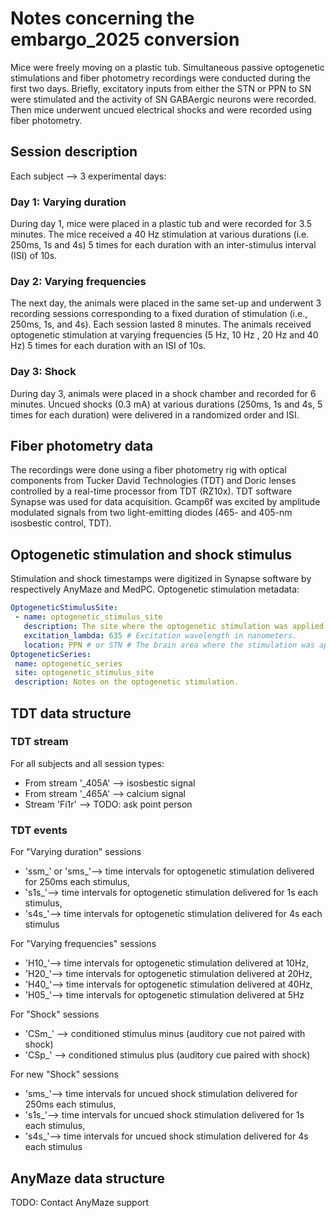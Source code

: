 # Notes concerning the embargo_2025 conversion

Mice were freely moving on a plastic tub.
Simultaneous passive optogenetic stimulations and fiber photometry recordings were conducted during the first two days.
Briefly, excitatory inputs from either the STN or PPN to SN were stimulated and the activity of SN GABAergic neurons were recorded.
Then mice underwent uncued electrical shocks and were recorded using fiber photometry.

## Session description

Each subject --> 3 experimental days:

### Day 1: Varying duration
During day 1, mice were placed in a plastic tub and were recorded for 3.5 minutes.
The mice received a 40 Hz stimulation at various durations (i.e. 250ms, 1s and 4s) 5 times for each duration
with an inter-stimulus interval (ISI) of 10s.

### Day 2: Varying frequencies
The next day, the animals were placed in the same set-up and underwent 3 recording sessions corresponding
to a fixed duration of stimulation (i.e., 250ms, 1s, and 4s). Each session lasted 8 minutes.
The animals received optogenetic stimulation at varying frequencies (5 Hz, 10 Hz , 20 Hz and 40 Hz)
5 times for each duration with an ISI of 10s.

### Day 3: Shock
During day 3, animals were placed in a shock chamber and recorded for 6 minutes.
Uncued shocks (0.3 mA) at various durations (250ms, 1s and 4s, 5 times for each duration) were delivered
in a randomized order and ISI.

## Fiber photometry data
The recordings were done using a fiber photometry rig with optical components from Tucker David Technologies (TDT) and
Doric lenses controlled by a real-time processor from TDT (RZ10x).
TDT software Synapse was used for data acquisition.
Gcamp6f was excited by amplitude modulated signals from two light-emitting diodes (465- and 405-nm isosbestic control, TDT).

## Optogenetic stimulation and shock stimulus
Stimulation and shock timestamps were digitized in Synapse software by respectively AnyMaze and MedPC.
Optogenetic stimulation metadata:
```yaml
OptogeneticStimulusSite:
 - name: optogenetic_stimulus_site
   description: The site where the optogenetic stimulation was applied.
   excitation_lambda: 635 # Excitation wavelength in nanometers.
   location: PPN # or STN # The brain area where the stimulation was applied.
OptogeneticSeries:
 name: optogenetic_series
 site: optogenetic_stimulus_site
 description: Notes on the optogenetic stimulation.
```
## TDT data structure

### TDT stream
For all subjects and all session types:
- From stream '_405A' --> isosbestic signal
- From stream '_465A' --> calcium signal
- Stream 'Fi1r' --> TODO: ask point person

### TDT events
For "Varying duration" sessions
- 'ssm_' or 'sms_'--> time intervals for optogenetic stimulation delivered for 250ms each stimulus,
- 's1s_'--> time intervals for optogenetic stimulation delivered for 1s each stimulus,
- 's4s_'--> time intervals for optogenetic stimulation delivered for 4s each stimulus

For "Varying frequencies" sessions
- 'H10_'--> time intervals for optogenetic stimulation delivered at 10Hz,
- 'H20_'--> time intervals for optogenetic stimulation delivered at 20Hz,
- 'H40_'--> time intervals for optogenetic stimulation delivered at 40Hz,
- 'H05_'--> time intervals for optogenetic stimulation delivered at 5Hz

For "Shock" sessions
- 'CSm_' --> conditioned stimulus minus (auditory cue not paired with shock)
- 'CSp_' --> conditioned stimulus plus (auditory cue paired with shock)

For new "Shock" sessions
- 'sms_'--> time intervals for uncued shock stimulation delivered for 250ms each stimulus,
- 's1s_'--> time intervals for uncued shock stimulation delivered for 1s each stimulus,
- 's4s_'--> time intervals for uncued shock stimulation delivered for 4s each stimulus

## AnyMaze data structure
TODO: Contact AnyMaze support
